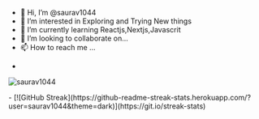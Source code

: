 - 👋 Hi, I’m @saurav1044
- 👀 I’m interested in Exploring and Trying New things
- 🌱 I’m currently learning Reactjs,Nextjs,Javascrit
- 💞️ I’m looking to collaborate on...
- 📫 How to reach me ...
- <p align="left">
<img align="center" src="https://github-readme-stats.vercel.app/api/top-langs?username=saurav1044&show_icons=true&theme=dark&locale=en&layout=compact" alt="saurav1044" />
</p>
- [![GitHub Streak](https://github-readme-streak-stats.herokuapp.com/?user=saurav1044&theme=dark)](https://git.io/streak-stats)

<!---
saurav1044/saurav1044 is a ✨ special ✨ repository because its `README.md` (this file) appears on your GitHub profile.
You can click the Preview link to take a look at your changes.
--->
